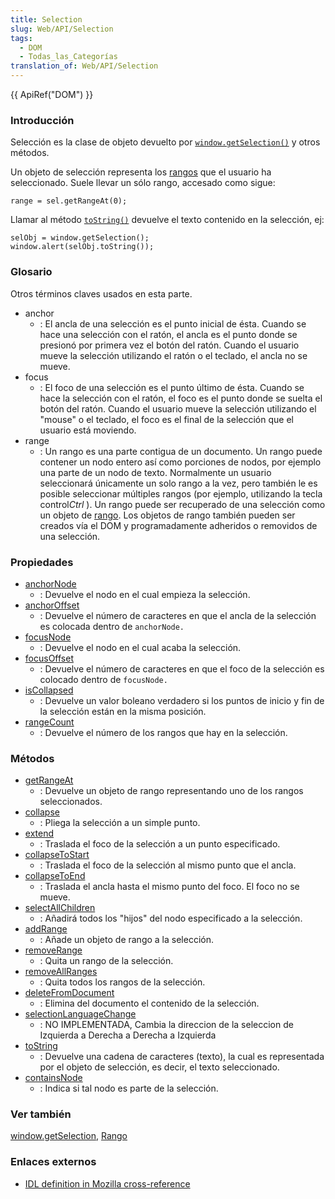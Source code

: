 ```yaml
---
title: Selection
slug: Web/API/Selection
tags:
  - DOM
  - Todas_las_Categorías
translation_of: Web/API/Selection
---
```

{{ ApiRef("DOM") }}

### Introducción

Selección es la clase de objeto devuelto por [`window.getSelection()`](es/DOM/window.getSelection) y otros métodos.

Un objeto de selección representa los [rangos](es/DOM/range) que el usuario ha seleccionado. Suele llevar un sólo rango, accesado como sigue:

```
range = sel.getRangeAt(0);
```

Llamar al método [`toString()`](es/DOM/Selection/toString) devuelve el texto contenido en la selección, ej:

```
selObj = window.getSelection();
window.alert(selObj.toString());
```

### Glosario

Otros términos claves usados en esta parte.

- anchor
  - : El ancla de una selección es el punto inicial de ésta. Cuando se hace una selección con el ratón, el ancla es el punto donde se presionó por primera vez el botón del ratón. Cuando el usuario mueve la selección utilizando el ratón o el teclado, el ancla no se mueve.
- focus
  - : El foco de una selección es el punto último de ésta. Cuando se hace la selección con el ratón, el foco es el punto donde se suelta el botón del ratón. Cuando el usuario mueve la selección utilizando el "mouse" o el teclado, el foco es el final de la selección que el usuario está moviendo.
- range
  - : Un rango es una parte contigua de un documento. Un rango puede contener un nodo entero así como porciones de nodos, por ejemplo una parte de un nodo de texto. Normalmente un usuario seleccionará únicamente un solo rango a la vez, pero también le es posible seleccionar múltiples rangos (por ejemplo, utilizando la tecla control*Ctrl* ). Un rango puede ser recuperado de una selección como un objeto de [rango](es/DOM/range). Los objetos de rango también pueden ser creados vía el DOM y programadamente adheridos o removidos de una selección.

### Propiedades

- [anchorNode](es/DOM/Selection/anchorNode)
  - : Devuelve el nodo en el cual empieza la selección.
- [anchorOffset](es/DOM/Selection/anchorOffset)
  - : Devuelve el número de caracteres en que el ancla de la selección es colocada dentro de `anchorNode.`
- [focusNode](es/DOM/Selection/focusNode)
  - : Devuelve el nodo en el cual acaba la selección.
- [focusOffset](es/DOM/Selection/focusOffset)
  - : Devuelve el número de caracteres en que el foco de la selección es colocado dentro de `focusNode.`
- [isCollapsed](es/DOM/Selection/isCollapsed)
  - : Devuelve un valor boleano verdadero si los puntos de inicio y fin de la selección están en la misma posición.
- [rangeCount](es/DOM/Selection/rangeCount)
  - : Devuelve el número de los rangos que hay en la selección.

### Métodos

- [getRangeAt](es/DOM/Selection/getRangeAt)
  - : Devuelve un objeto de rango representando uno de los rangos seleccionados.
- [collapse](es/DOM/Selection/collapse)
  - : Pliega la selección a un simple punto.
- [extend](es/DOM/Selection/extend)
  - : Traslada el foco de la selección a un punto especificado.
- [collapseToStart](es/DOM/Selection/collapseToStart)
  - : Traslada el foco de la selección al mismo punto que el ancla.
- [collapseToEnd](es/DOM/Selection/collapseToEnd)
  - : Traslada el ancla hasta el mismo punto del foco. El foco no se mueve.
- [selectAllChildren](es/DOM/Selection/selectAllChildren)
  - : Añadirá todos los "hijos" del nodo especificado a la selección.
- [addRange](es/DOM/Selection/addRange)
  - : Añade un objeto de rango a la selección.
- [removeRange](es/DOM/Selection/removeRange)
  - : Quita un rango de la selección.
- [removeAllRanges](es/DOM/Selection/removeAllRanges)
  - : Quita todos los rangos de la selección.
- [deleteFromDocument](es/DOM/Selection/deleteFromDocument)
  - : Elimina del documento el contenido de la selección.
- [selectionLanguageChange](es/DOM/Selection/selectionLanguageChange)
  - : NO IMPLEMENTADA, Cambia la direccion de la seleccion de Izquierda a Derecha a Derecha a Izquierda
- [toString](es/DOM/Selection/toString)
  - : Devuelve una cadena de caracteres (texto), la cual es representada por el objeto de selección, es decir, el texto seleccionado.
- [containsNode](es/DOM/Selection/containsNode)
  - : Indica si tal nodo es parte de la selección.

### Ver también

[window.getSelection](es/DOM/window.getSelection), [Rango](es/DOM/range)

### Enlaces externos

- [IDL definition in Mozilla cross-reference](http://lxr.mozilla.org/mozilla/source/content/base/public/nsISelection.idl)
